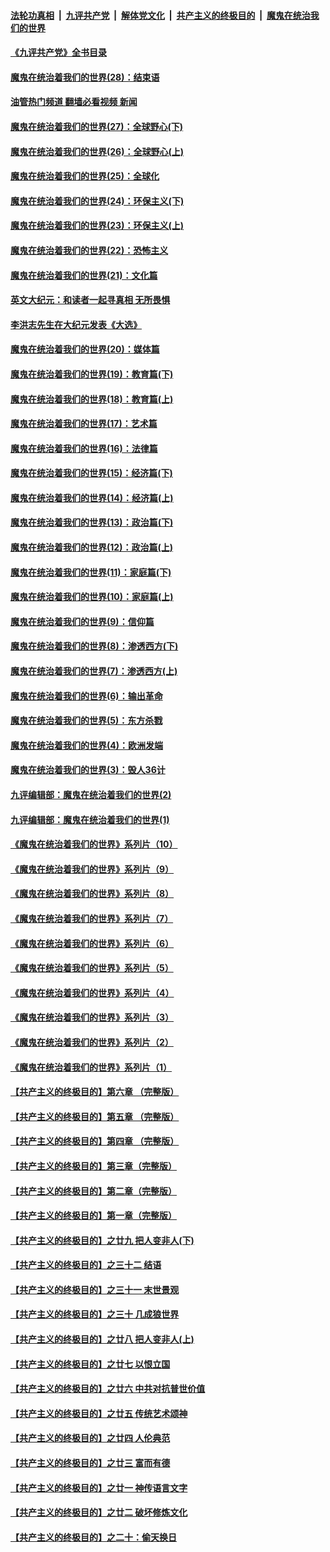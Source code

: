 ####  [法轮功真相](../../../../basic/blob/master/README.md?t=04261201) &nbsp;|&nbsp; [九评共产党](../../../../9ping.md/blob/master/README.md?t=04261201) &nbsp;|&nbsp; [解体党文化](../../../../jtdwh.md/blob/master/README.md?t=04261201)  &nbsp;|&nbsp; [共产主义的终极目的](../../../../gczydzjmd.md/blob/master/README.md?t=04261201) &nbsp;|&nbsp; [魔鬼在统治我们的世界](../../../../mgztzwmdsj.md/blob/master/README.md?t=04261201) 

#### [《九评共产党》全书目录](../pages/nsc422/n13708085.md?t=04261201) 

#### [魔鬼在统治着我们的世界(28)：结束语](../pages/nsc422/n10936246.md?t=04261201) 

#### [油管热门频道 翻墙必看视频 新闻](http://78.141.244.201:81/youtube.html?04261201)

#### [魔鬼在统治着我们的世界(27)：全球野心(下)](../pages/nsc422/n10928319.md?t=04261201) 

#### [魔鬼在统治着我们的世界(26)：全球野心(上)](../pages/nsc422/n10900318.md?t=04261201) 

#### [魔鬼在统治着我们的世界(25)：全球化](../pages/nsc422/n10788205.md?t=04261201) 

#### [魔鬼在统治着我们的世界(24)：环保主义(下)](../pages/nsc422/n10695307.md?t=04261201) 

#### [魔鬼在统治着我们的世界(23)：环保主义(上)](../pages/nsc422/n10688613.md?t=04261201) 

#### [魔鬼在统治着我们的世界(22)：恐怖主义](../pages/nsc422/n10614727.md?t=04261201) 

#### [魔鬼在统治着我们的世界(21)：文化篇](../pages/nsc422/n10597706.md?t=04261201) 

#### [英文大纪元：和读者一起寻真相 无所畏惧](../pages/nsc422/n12542027.md?t=04261201) 

#### [李洪志先生在大纪元发表《大选》](../pages/nsc422/n12534746.md?t=04261201) 

#### [魔鬼在统治着我们的世界(20)：媒体篇](../pages/nsc422/n10586579.md?t=04261201) 

#### [魔鬼在统治着我们的世界(19)：教育篇(下)](../pages/nsc422/n10564808.md?t=04261201) 

#### [魔鬼在统治着我们的世界(18)：教育篇(上)](../pages/nsc422/n10526970.md?t=04261201) 

#### [魔鬼在统治着我们的世界(17)：艺术篇](../pages/nsc422/n10499093.md?t=04261201) 

#### [魔鬼在统治着我们的世界(16)：法律篇](../pages/nsc422/n10485969.md?t=04261201) 

#### [魔鬼在统治着我们的世界(15)：经济篇(下)](../pages/nsc422/n10469975.md?t=04261201) 

#### [魔鬼在统治着我们的世界(14)：经济篇(上)](../pages/nsc422/n10457370.md?t=04261201) 

#### [魔鬼在统治着我们的世界(13)：政治篇(下)](../pages/nsc422/n10448270.md?t=04261201) 

#### [魔鬼在统治着我们的世界(12)：政治篇(上)](../pages/nsc422/n10444576.md?t=04261201) 

#### [魔鬼在统治着我们的世界(11)：家庭篇(下)](../pages/nsc422/n10440961.md?t=04261201) 

#### [魔鬼在统治着我们的世界(10)：家庭篇(上)](../pages/nsc422/n10435448.md?t=04261201) 

#### [魔鬼在统治着我们的世界(9)：信仰篇](../pages/nsc422/n10432159.md?t=04261201) 

#### [魔鬼在统治着我们的世界(8)：渗透西方(下)](../pages/nsc422/n10429603.md?t=04261201) 

#### [魔鬼在统治着我们的世界(7)：渗透西方(上)](../pages/nsc422/n10426013.md?t=04261201) 

#### [魔鬼在统治着我们的世界(6)：输出革命](../pages/nsc422/n10421536.md?t=04261201) 

#### [魔鬼在统治着我们的世界(5)：东方杀戮](../pages/nsc422/n10417707.md?t=04261201) 

#### [魔鬼在统治着我们的世界(4)：欧洲发端](../pages/nsc422/n10414890.md?t=04261201) 

#### [魔鬼在统治着我们的世界(3)：毁人36计](../pages/nsc422/n10411583.md?t=04261201) 

#### [九评编辑部：魔鬼在统治着我们的世界(2)](../pages/nsc422/n10410036.md?t=04261201) 

#### [九评编辑部：魔鬼在统治着我们的世界(1)](../pages/nsc422/n10406825.md?t=04261201) 

#### [《魔鬼在统治着我们的世界》系列片（10）](../pages/nsc422/n12292670.md?t=04261201) 

#### [《魔鬼在统治着我们的世界》系列片（9）](../pages/nsc422/n12290859.md?t=04261201) 

#### [《魔鬼在统治着我们的世界》系列片（8）](../pages/nsc422/n12287445.md?t=04261201) 

#### [《魔鬼在统治着我们的世界》系列片（7）](../pages/nsc422/n12283425.md?t=04261201) 

#### [《魔鬼在统治着我们的世界》系列片（6）](../pages/nsc422/n12282314.md?t=04261201) 

#### [《魔鬼在统治着我们的世界》系列片（5）](../pages/nsc422/n12281419.md?t=04261201) 

#### [《魔鬼在统治着我们的世界》系列片（4）](../pages/nsc422/n12274024.md?t=04261201) 

#### [《魔鬼在统治着我们的世界》系列片（3）](../pages/nsc422/n12271322.md?t=04261201) 

#### [《魔鬼在统治着我们的世界》系列片（2）](../pages/nsc422/n12269049.md?t=04261201) 

#### [《魔鬼在统治着我们的世界》系列片（1）](../pages/nsc422/n12267575.md?t=04261201) 

#### [【共产主义的终极目的】第六章 （完整版）](../pages/nsc422/n11428913.md?t=04261201) 

#### [【共产主义的终极目的】第五章 （完整版）](../pages/nsc422/n11428912.md?t=04261201) 

#### [【共产主义的终极目的】第四章 （完整版）](../pages/nsc422/n11428907.md?t=04261201) 

#### [【共产主义的终极目的】第三章（完整版）](../pages/nsc422/n11428848.md?t=04261201) 

#### [【共产主义的终极目的】第二章（完整版）](../pages/nsc422/n11428831.md?t=04261201) 

#### [【共产主义的终极目的】第一章（完整版）](../pages/nsc422/n11417651.md?t=04261201) 

#### [【共产主义的终极目的】之廿九 把人变非人(下)](../pages/nsc422/n11344140.md?t=04261201) 

#### [【共产主义的终极目的】之三十二 结语](../pages/nsc422/n11360535.md?t=04261201) 

#### [【共产主义的终极目的】之三十一 末世景观](../pages/nsc422/n11351129.md?t=04261201) 

#### [【共产主义的终极目的】之三十 几成狼世界](../pages/nsc422/n11348280.md?t=04261201) 

#### [【共产主义的终极目的】之廿八 把人变非人(上)](../pages/nsc422/n11340492.md?t=04261201) 

#### [【共产主义的终极目的】之廿七 以恨立国](../pages/nsc422/n11336944.md?t=04261201) 

#### [【共产主义的终极目的】之廿六 中共对抗普世价值](../pages/nsc422/n11324785.md?t=04261201) 

#### [【共产主义的终极目的】之廿五 传统艺术颂神](../pages/nsc422/n11296396.md?t=04261201) 

#### [【共产主义的终极目的】之廿四 人伦典范](../pages/nsc422/n11296397.md?t=04261201) 

#### [【共产主义的终极目的】之廿三 富而有德](../pages/nsc422/n11283598.md?t=04261201) 

#### [【共产主义的终极目的】之廿一 神传语言文字](../pages/nsc422/n11263265.md?t=04261201) 

#### [【共产主义的终极目的】之廿二 破坏修炼文化](../pages/nsc422/n11245728.md?t=04261201) 

#### [【共产主义的终极目的】之二十：偷天换日](../pages/nsc422/n11238846.md?t=04261201) 

<img src='http://gfw-breaker.win/goodnews/indexes/nsc422.md' width='0px' height='0px'/>
